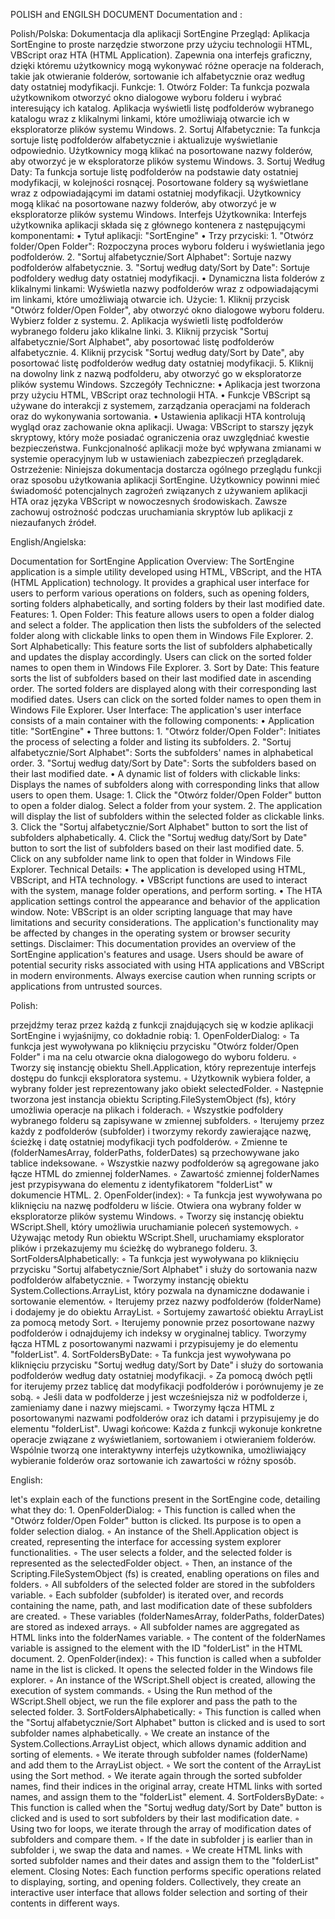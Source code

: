 POLISH and ENGILSH DOCUMENT Documentation and :

Polish/Polska:
Dokumentacja dla aplikacji SortEngine
Przegląd: Aplikacja SortEngine to proste narzędzie stworzone przy użyciu technologii HTML, VBScript oraz HTA (HTML Application). Zapewnia ona interfejs graficzny, dzięki któremu użytkownicy mogą wykonywać różne operacje na folderach, takie jak otwieranie folderów, sortowanie ich alfabetycznie oraz według daty ostatniej modyfikacji.
Funkcje:
    1. Otwórz Folder: Ta funkcja pozwala użytkownikom otworzyć okno dialogowe wyboru folderu i wybrać interesujący ich katalog. Aplikacja wyświetli listę podfolderów wybranego katalogu wraz z klikalnymi linkami, które umożliwiają otwarcie ich w eksploratorze plików systemu Windows.
    2. Sortuj Alfabetycznie: Ta funkcja sortuje listę podfolderów alfabetycznie i aktualizuje wyświetlanie odpowiednio. Użytkownicy mogą klikać na posortowane nazwy folderów, aby otworzyć je w eksploratorze plików systemu Windows.
    3. Sortuj Według Daty: Ta funkcja sortuje listę podfolderów na podstawie daty ostatniej modyfikacji, w kolejności rosnącej. Posortowane foldery są wyświetlane wraz z odpowiadającymi im datami ostatniej modyfikacji. Użytkownicy mogą klikać na posortowane nazwy folderów, aby otworzyć je w eksploratorze plików systemu Windows.
Interfejs Użytkownika: Interfejs użytkownika aplikacji składa się z głównego kontenera z następującymi komponentami:
    • Tytuł aplikacji: "SortEngine"
    • Trzy przyciski:
        1. "Otwórz folder/Open Folder": Rozpoczyna proces wyboru folderu i wyświetlania jego podfolderów.
        2. "Sortuj alfabetycznie/Sort Alphabet": Sortuje nazwy podfolderów alfabetycznie.
        3. "Sortuj według daty/Sort by Date": Sortuje podfoldery według daty ostatniej modyfikacji.
    • Dynamiczna lista folderów z klikalnymi linkami: Wyświetla nazwy podfolderów wraz z odpowiadającymi im linkami, które umożliwiają otwarcie ich.
Użycie:
    1. Kliknij przycisk "Otwórz folder/Open Folder", aby otworzyć okno dialogowe wyboru folderu. Wybierz folder z systemu.
    2. Aplikacja wyświetli listę podfolderów wybranego folderu jako klikalne linki.
    3. Kliknij przycisk "Sortuj alfabetycznie/Sort Alphabet", aby posortować listę podfolderów alfabetycznie.
    4. Kliknij przycisk "Sortuj według daty/Sort by Date", aby posortować listę podfolderów według daty ostatniej modyfikacji.
    5. Kliknij na dowolny link z nazwą podfolderu, aby otworzyć go w eksploratorze plików systemu Windows.
Szczegóły Techniczne:
    • Aplikacja jest tworzona przy użyciu HTML, VBScript oraz technologii HTA.
    • Funkcje VBScript są używane do interakcji z systemem, zarządzania operacjami na folderach oraz do wykonywania sortowania.
    • Ustawienia aplikacji HTA kontrolują wygląd oraz zachowanie okna aplikacji.
Uwaga: VBScript to starszy język skryptowy, który może posiadać ograniczenia oraz uwzględniać kwestie bezpieczeństwa. Funkcjonalność aplikacji może być wpływana zmianami w systemie operacyjnym lub w ustawieniach zabezpieczeń przeglądarek.
Ostrzeżenie: Niniejsza dokumentacja dostarcza ogólnego przeglądu funkcji oraz sposobu użytkowania aplikacji SortEngine. Użytkownicy powinni mieć świadomość potencjalnych zagrożeń związanych z używaniem aplikacji HTA oraz języka VBScript w nowoczesnych środowiskach. Zawsze zachowuj ostrożność podczas uruchamiania skryptów lub aplikacji z niezaufanych źródeł.


English/Angielska:

Documentation for SortEngine Application
Overview: The SortEngine application is a simple utility developed using HTML, VBScript, and the HTA (HTML Application) technology. It provides a graphical user interface for users to perform various operations on folders, such as opening folders, sorting folders alphabetically, and sorting folders by their last modified date.
Features:
    1. Open Folder: This feature allows users to open a folder dialog and select a folder. The application then lists the subfolders of the selected folder along with clickable links to open them in Windows File Explorer.
    2. Sort Alphabetically: This feature sorts the list of subfolders alphabetically and updates the display accordingly. Users can click on the sorted folder names to open them in Windows File Explorer.
    3. Sort by Date: This feature sorts the list of subfolders based on their last modified date in ascending order. The sorted folders are displayed along with their corresponding last modified dates. Users can click on the sorted folder names to open them in Windows File Explorer.
User Interface: The application's user interface consists of a main container with the following components:
    • Application title: "SortEngine"
    • Three buttons:
        1. "Otwórz folder/Open Folder": Initiates the process of selecting a folder and listing its subfolders.
        2. "Sortuj alfabetycznie/Sort Alphabet": Sorts the subfolders' names in alphabetical order.
        3. "Sortuj według daty/Sort by Date": Sorts the subfolders based on their last modified date.
    • A dynamic list of folders with clickable links: Displays the names of subfolders along with corresponding links that allow users to open them.
Usage:
    1. Click the "Otwórz folder/Open Folder" button to open a folder dialog. Select a folder from your system.
    2. The application will display the list of subfolders within the selected folder as clickable links.
    3. Click the "Sortuj alfabetycznie/Sort Alphabet" button to sort the list of subfolders alphabetically.
    4. Click the "Sortuj według daty/Sort by Date" button to sort the list of subfolders based on their last modified date.
    5. Click on any subfolder name link to open that folder in Windows File Explorer.
Technical Details:
    • The application is developed using HTML, VBScript, and HTA technology.
    • VBScript functions are used to interact with the system, manage folder operations, and perform sorting.
    • The HTA application settings control the appearance and behavior of the application window.
Note: VBScript is an older scripting language that may have limitations and security considerations. The application's functionality may be affected by changes in the operating system or browser security settings.
Disclaimer: This documentation provides an overview of the SortEngine application's features and usage. Users should be aware of potential security risks associated with using HTA applications and VBScript in modern environments. Always exercise caution when running scripts or applications from untrusted sources.

Polish:

przejdźmy teraz przez każdą z funkcji znajdujących się w kodzie aplikacji SortEngine i wyjaśnijmy, co dokładnie robią:
    1. OpenFolderDialog:
        ◦ Ta funkcja jest wywoływana po kliknięciu przycisku "Otwórz folder/Open Folder" i ma na celu otwarcie okna dialogowego do wyboru folderu.
        ◦ Tworzy się instancję obiektu Shell.Application, który reprezentuje interfejs dostępu do funkcji eksploratora systemu.
        ◦ Użytkownik wybiera folder, a wybrany folder jest reprezentowany jako obiekt selectedFolder.
        ◦ Następnie tworzona jest instancja obiektu Scripting.FileSystemObject (fs), który umożliwia operacje na plikach i folderach.
        ◦ Wszystkie podfoldery wybranego folderu są zapisywane w zmiennej subfolders.
        ◦ Iterujemy przez każdy z podfolderów (subfolder) i tworzymy rekordy zawierające nazwę, ścieżkę i datę ostatniej modyfikacji tych podfolderów.
        ◦ Zmienne te (folderNamesArray, folderPaths, folderDates) są przechowywane jako tablice indeksowane.
        ◦ Wszystkie nazwy podfolderów są agregowane jako łącze HTML do zmiennej folderNames.
        ◦ Zawartość zmiennej folderNames jest przypisywana do elementu z identyfikatorem "folderList" w dokumencie HTML.
    2. OpenFolder(index):
        ◦ Ta funkcja jest wywoływana po kliknięciu na nazwę podfolderu w liście. Otwiera ona wybrany folder w eksploratorze plików systemu Windows.
        ◦ Tworzy się instancję obiektu WScript.Shell, który umożliwia uruchamianie poleceń systemowych.
        ◦ Używając metody Run obiektu WScript.Shell, uruchamiamy eksplorator plików i przekazujemy mu ścieżkę do wybranego folderu.
    3. SortFoldersAlphabetically:
        ◦ Ta funkcja jest wywoływana po kliknięciu przycisku "Sortuj alfabetycznie/Sort Alphabet" i służy do sortowania nazw podfolderów alfabetycznie.
        ◦ Tworzymy instancję obiektu System.Collections.ArrayList, który pozwala na dynamiczne dodawanie i sortowanie elementów.
        ◦ Iterujemy przez nazwy podfolderów (folderName) i dodajemy je do obiektu ArrayList.
        ◦ Sortujemy zawartość obiektu ArrayList za pomocą metody Sort.
        ◦ Iterujemy ponownie przez posortowane nazwy podfolderów i odnajdujemy ich indeksy w oryginalnej tablicy. Tworzymy łącza HTML z posortowanymi nazwami i przypisujemy je do elementu "folderList".
    4. SortFoldersByDate:
        ◦ Ta funkcja jest wywoływana po kliknięciu przycisku "Sortuj według daty/Sort by Date" i służy do sortowania podfolderów według daty ostatniej modyfikacji.
        ◦ Za pomocą dwóch pętli for iterujemy przez tablicę dat modyfikacji podfolderów i porównujemy je ze sobą.
        ◦ Jeśli data w podfolderze j jest wcześniejsza niż w podfolderze i, zamieniamy dane i nazwy miejscami.
        ◦ Tworzymy łącza HTML z posortowanymi nazwami podfolderów oraz ich datami i przypisujemy je do elementu "folderList".
Uwagi końcowe: Każda z funkcji wykonuje konkretne operacje związane z wyświetlaniem, sortowaniem i otwieraniem folderów. Wspólnie tworzą one interaktywny interfejs użytkownika, umożliwiający wybieranie folderów oraz sortowanie ich zawartości w różny sposób.


English:

let's explain each of the functions present in the SortEngine code, detailing what they do:
    1. OpenFolderDialog:
        ◦ This function is called when the "Otwórz folder/Open Folder" button is clicked. Its purpose is to open a folder selection dialog.
        ◦ An instance of the Shell.Application object is created, representing the interface for accessing system explorer functionalities.
        ◦ The user selects a folder, and the selected folder is represented as the selectedFolder object.
        ◦ Then, an instance of the Scripting.FileSystemObject (fs) is created, enabling operations on files and folders.
        ◦ All subfolders of the selected folder are stored in the subfolders variable.
        ◦ Each subfolder (subfolder) is iterated over, and records containing the name, path, and last modification date of these subfolders are created.
        ◦ These variables (folderNamesArray, folderPaths, folderDates) are stored as indexed arrays.
        ◦ All subfolder names are aggregated as HTML links into the folderNames variable.
        ◦ The content of the folderNames variable is assigned to the element with the ID "folderList" in the HTML document.
    2. OpenFolder(index):
        ◦ This function is called when a subfolder name in the list is clicked. It opens the selected folder in the Windows file explorer.
        ◦ An instance of the WScript.Shell object is created, allowing the execution of system commands.
        ◦ Using the Run method of the WScript.Shell object, we run the file explorer and pass the path to the selected folder.
    3. SortFoldersAlphabetically:
        ◦ This function is called when the "Sortuj alfabetycznie/Sort Alphabet" button is clicked and is used to sort subfolder names alphabetically.
        ◦ We create an instance of the System.Collections.ArrayList object, which allows dynamic addition and sorting of elements.
        ◦ We iterate through subfolder names (folderName) and add them to the ArrayList object.
        ◦ We sort the content of the ArrayList using the Sort method.
        ◦ We iterate again through the sorted subfolder names, find their indices in the original array, create HTML links with sorted names, and assign them to the "folderList" element.
    4. SortFoldersByDate:
        ◦ This function is called when the "Sortuj według daty/Sort by Date" button is clicked and is used to sort subfolders by their last modification date.
        ◦ Using two for loops, we iterate through the array of modification dates of subfolders and compare them.
        ◦ If the date in subfolder j is earlier than in subfolder i, we swap the data and names.
        ◦ We create HTML links with sorted subfolder names and their dates and assign them to the "folderList" element.
Closing Notes: Each function performs specific operations related to displaying, sorting, and opening folders. Collectively, they create an interactive user interface that allows folder selection and sorting of their contents in different ways.


